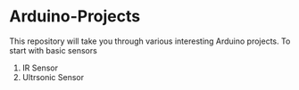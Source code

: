 # Arduino-Projects
This repository will take you through various interesting Arduino projects.
To start with basic sensors
1. IR Sensor
2. Ultrsonic Sensor
